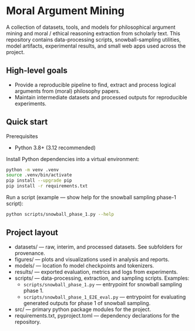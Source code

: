 # Moral Argument Mining

A collection of datasets, tools, and models for philosophical argument mining and moral / ethical reasoning extraction from scholarly text. This repository contains data-processing scripts, snowball-sampling utilities, model artifacts, experimental results, and small web apps used across the project.

High-level goals
----------------
- Provide a reproducible pipeline to find, extract and process logical arguments from (moral) philosophy papers.
- Maintain intermediate datasets and processed outputs for reproducible experiments.

Quick start
-----------
Prerequisites

- Python 3.8+ (3.12 recommended)

Install Python dependencies into a virtual environment:

```bash
python -m venv .venv
source .venv/bin/activate
pip install --upgrade pip
pip install -r requirements.txt
```

Run a script (example — show help for the snowball sampling phase-1 script):

```bash
python scripts/snowball_phase_1.py --help
```

Project layout
--------------

- datasets/ — raw, interim, and processed datasets. See subfolders for provenance.
- figures/ — plots and visualizations used in analysis and reports.
- models/ — location fo model checkpoints and tokenizers.
- results/ — exported evaluation, metrics and logs from experiments.
- scripts/ — data-processing, extraction, and sampling scripts. Examples:
	- `scripts/snowball_phase_1.py` — entrypoint for snowball sampling phase 1.
    - `scripts/snowball_phase_1_E2E_eval.py` — entrypoint for evaluating generated outputs for phase 1 of snowball sampling. 
- src/ — primary python package modules for the project.
- requirements.txt, pyproject.toml — dependency declarations for the repository.